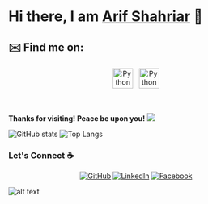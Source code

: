 # Hi there, I am [Arif Shahriar](#) :wave:

## ✉️ Find me on:

<p align="center">
 <a href="https://www.linkedin.com/in/shahriararif/" target="_blank" rel="noopener noreferrer"> <img src="https://cdn.jsdelivr.net/npm/simple-icons@v3/icons/linkedin.svg" alt="Python" height="40" style="vertical-align:top; margin:4px"></a>
 <a href="mailto:arifcse19@gmail.com"> <img src="https://cdn.jsdelivr.net/npm/simple-icons@v3/icons/gmail.svg" alt="Python" height="40" style="vertical-align:top; margin:4px"></a>
</p>

<br />

**Thanks for visiting! Peace be upon you!** ![](https://visitor-badge.laobi.icu/badge?page_id=shahriar1996.shahriar1996)

![GitHub stats](https://github-readme-stats.vercel.app/api?username=shahriar1996&show_icons=true&theme=tokyonight)
![Top Langs](https://github-readme-stats.vercel.app/api/top-langs/?username=shahriar1996&theme=tokyonight)

### Let's Connect :coffee:
<p align="center">
	<a href="https://github.com/shahriar1996"><img src="https://img.icons8.com/bubbles/50/000000/github.png" alt="GitHub"/></a>
	<a href="https://www.linkedin.com/in/shahriararif/"><img src="https://img.icons8.com/bubbles/50/000000/linkedin.png" alt="LinkedIn"/></a>
	<a href="https://www.facebook.com/arif.shahriar.1232/"><img src="https://img.icons8.com/bubbles/50/000000/facebook-new.png" alt="Facebook"/></a>
</p>

![alt text](./images/bottom.svg)
